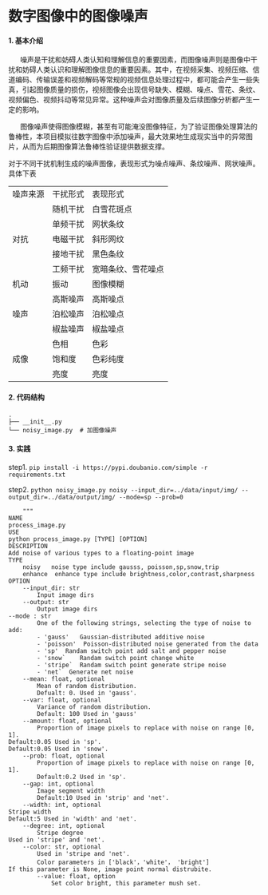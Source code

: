 # 数字图像中的图像噪声


#### 1. 基本介绍
&nbsp;&nbsp;&nbsp;&nbsp;&nbsp;&nbsp;噪声是干扰和妨碍人类认知和理解信息的重要因素，而图像噪声则是图像中干扰和妨碍人类认识和理解图像信息的重要因素。其中，在视频采集、视频压缩、信道编码、传输误差和视频解码等常规的视频信息处理过程中，都可能会产生一些失真，引起图像质量的损伤，视频图像会出现信号缺失、模糊、噪点、雪花、条纹、视频偏色、视频抖动等常见异常。这种噪声会对图像质量及后续图像分析都产生一定的影响。

&nbsp;&nbsp;&nbsp;&nbsp;&nbsp;&nbsp;图像噪声使得图像模糊，甚至有可能淹没图像特征，为了验证图像处理算法的鲁棒性，本项目模拟往数字图像中添加噪声，最大效果地生成现实当中的异常图片，从而为后期图像算法鲁棒性验证提供数据支撑。

对于不同干扰机制生成的噪声图像，表现形式为噪点噪声、条纹噪声、网状噪声。具体下表
<table>
   <tr>
      <td>噪声来源</td>
      <td>干扰形式</td>
      <td>表现形式</td>
   </tr>
   <tr>
      <td rowspan="5">对抗</td>
      <td>随机干扰</td>
      <td>白雪花斑点</td>
   </tr>
   <tr>
      <td>单频干扰</td>
      <td>网状条纹</td>
   </tr>
   <tr>
      <td>电磁干扰</td>
      <td>斜形网纹</td>
   </tr>
   <tr>
      <td>接地干扰</td>
      <td>黑色条纹</td>
   </tr>
   <tr>
      <td>工频干扰</td>
      <td>宽暗条纹、雪花噪点</td>
   </tr>
   <tr>
      <td>机动</td>
      <td>振动</td>
      <td>图像模糊</td>
   </tr>
   <tr>
      <td  rowspan="3">噪声</td>
      <td>高斯噪声</td>
      <td>高斯噪点</td>
   </tr>
   <tr>
      <td>泊松噪声</td>
      <td>泊松噪点</td>
   </tr>
   <tr>
      <td>椒盐噪声</td>
      <td>椒盐噪点</td>
   </tr>
   <tr>
      <td rowspan="3">成像</td>
      <td>色相</td>
      <td>色彩</td>
   </tr>
   <tr>
      <td>饱和度</td>
      <td>色彩纯度</td>
   </tr>
   <tr>
      <td>亮度</td>
      <td>亮度</td>
   </tr>

</table>

#### 2. 代码结构
```shell
.
├── __init__.py
└── noisy_image.py  # 加图像噪声
```

#### 3. 实践
step1. `pip install -i https://pypi.doubanio.com/simple -r requirements.txt`

step2. `python noisy_image.py noisy --input_dir=../data/input/img/ --output_dir=../data/output/img/ --mode=sp --prob=0` 



```shell script
    """
NAME
process_image.py
USE
python process_image.py [TYPE] [OPTION] 
DESCRIPTION
Add noise of various types to a floating-point image
TYPE
	noisy   noise type include gausss, poisson,sp,snow,trip
	enhance  enhance type include brightness,color,contrast,sharpness
OPTION
	--input_dir: str
		Input image dirs
	--output: str
		Output image dirs
--mode : str
    	One of the following strings, selecting the type of noise to add:
    	- 'gauss'   Gaussian-distributed additive noise
        - 'poisson'  Poisson-distributed noise generated from the data
		- 'sp'  Randam switch point add salt and pepper noise
		- 'snow` 	Randam switch point change white 
		- 'stripe` 	Randam switch point generate stripe noise
		- 'net`	 Generate net noise
    --mean: float, optional
        Mean of random distribution.
        Defualt: 0. Used in 'gauss'.
    --var: float, optional
        Variance of random distribution. 
        Default: 100 Used in 'gauss'
    --amount: float, optional
        Proportion of image pixels to replace with noise on range [0, 1]. 
Default:0.05 Used in 'sp'.
Default:0.05 Used in 'snow'.
    --prob: float, optional
        Proportion of image pixels to replace with noise on range [0, 1]. 
		Default:0.2 Used in 'sp'.
    --gap: int, optional
       	Image segment width
		Default:10 Used in 'strip' and 'net'.
    --width: int, optional
Stripe width
Default:5 Used in 'width' and 'net'.
    --degree: int, optional
        Stripe degree
Used in 'stripe' and 'net'.
    --color: str, optional
		Used in 'stripe and 'net'.
		Color parameters in ['black'，'white'， 'bright']
If this parameter is None, image point normal distrubite.
		--value: float, option
			Set color bright, this parameter mush set.
```